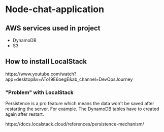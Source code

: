 # Node-chat-application

## AWS services used in project
<ul>
  <li>DynamoDB</li>
  <li>S3</li>
</ul>

## How to install LocalStack
<p>https://www.youtube.com/watch?app=desktop&v=ATo19E6oegE&ab_channel=DevOpsJourney</p>

### "Problem" with LocalStack
<p>Persistence is a pro feature which means the data won't be saved after restarting the server. For example. The DynamoDB tables have to created again after restart.</p>
<p>https://docs.localstack.cloud/references/persistence-mechanism/</p>

